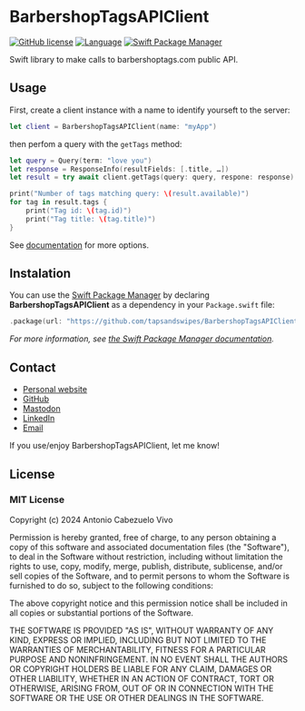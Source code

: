 # BarbershopTagsAPIClient

[![GitHub license](https://img.shields.io/badge/license-MIT-lightgrey.svg)]() [![Language](http://img.shields.io/badge/language-swift-orange.svg?style=flat)](https://developer.apple.com/swift) 
[![Swift Package Manager](https://img.shields.io/badge/spm-compatible-brightgreen.svg?style=flat)]()

Swift library to make calls to barbershoptags.com public API.

## Usage

First, create a client instance with a name to identify yourseft to the server:

```swift
let client = BarbershopTagsAPIClient(name: "myApp")
```

then perfom a query with the `getTags` method:

```swift
let query = Query(term: "love you")
let response = ResponseInfo(resultFields: [.title, …])
let result = try await client.getTags(query: query, respone: response)

print("Number of tags matching query: \(result.available)")
for tag in result.tags {
    print("Tag id: \(tag.id)")
    print("Tag title: \(tag.title)")
}
```
See [documentation](https://tapsandswipes.github.io/BarbershopTagsAPIClient/documentation/barbershoptagsapiclient/) for more options.
 
## Instalation

You can use the [Swift Package Manager](https://github.com/apple/swift-package-manager) by declaring **BarbershopTagsAPIClient** as a dependency in your `Package.swift` file:

```swift
.package(url: "https://github.com/tapsandswipes/BarbershopTagsAPIClient", from: "1.0.0")
```

*For more information, see [the Swift Package Manager documentation](https://github.com/apple/swift-package-manager/tree/master/Documentation).*


## Contact

- [Personal website](http://tapsandswipes.com)
- [GitHub](http://github.com/tapsandswipes)
- [Mastodon](https://mastodon.social/@acvivo)
- [LinkedIn](http://www.linkedin.com/in/acvivo)
- [Email](mailto:antonio@tapsandswipes.com)

If you use/enjoy BarbershopTagsAPIClient, let me know!

## License

### MIT License

Copyright (c) 2024 Antonio Cabezuelo Vivo

Permission is hereby granted, free of charge, to any person obtaining a copy
of this software and associated documentation files (the "Software"), to deal
in the Software without restriction, including without limitation the rights
to use, copy, modify, merge, publish, distribute, sublicense, and/or sell
copies of the Software, and to permit persons to whom the Software is
furnished to do so, subject to the following conditions:

The above copyright notice and this permission notice shall be included in
all copies or substantial portions of the Software.

THE SOFTWARE IS PROVIDED "AS IS", WITHOUT WARRANTY OF ANY KIND, EXPRESS OR
IMPLIED, INCLUDING BUT NOT LIMITED TO THE WARRANTIES OF MERCHANTABILITY,
FITNESS FOR A PARTICULAR PURPOSE AND NONINFRINGEMENT. IN NO EVENT SHALL THE
AUTHORS OR COPYRIGHT HOLDERS BE LIABLE FOR ANY CLAIM, DAMAGES OR OTHER
LIABILITY, WHETHER IN AN ACTION OF CONTRACT, TORT OR OTHERWISE, ARISING FROM,
OUT OF OR IN CONNECTION WITH THE SOFTWARE OR THE USE OR OTHER DEALINGS IN
THE SOFTWARE.
